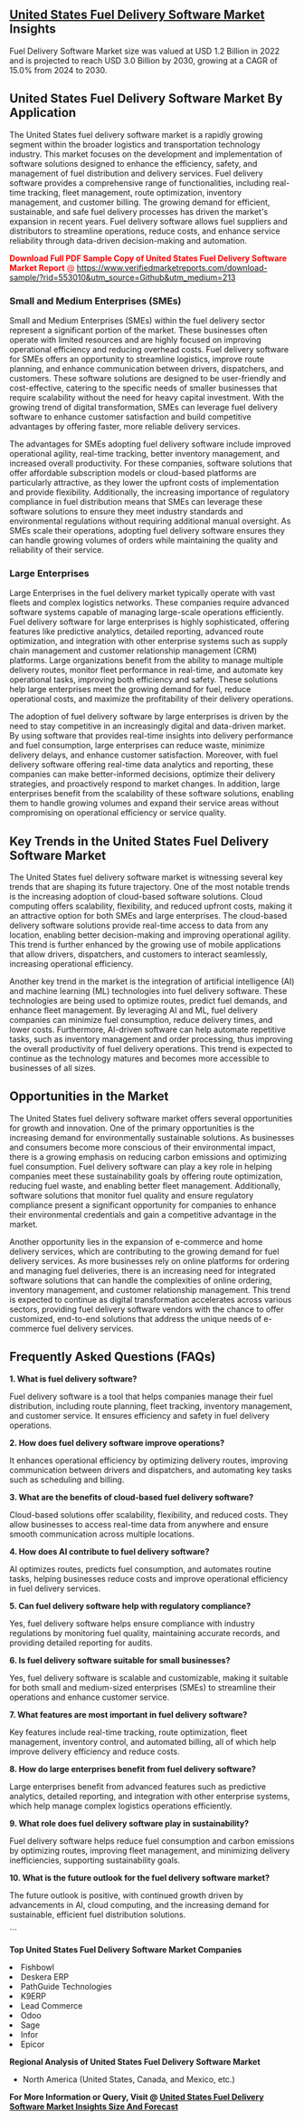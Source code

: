 <h2><a href="https://www.verifiedmarketreports.com/download-sample/?rid=553010&amp;utm_source=Github&amp;utm_medium=213" target="_blank">United States Fuel Delivery Software Market</a> Insights</h2><p>Fuel Delivery Software Market size was valued at USD 1.2 Billion in 2022 and is projected to reach USD 3.0 Billion by 2030, growing at a CAGR of 15.0% from 2024 to 2030.</p><p><h2>United States Fuel Delivery Software Market By Application</h2><p>The United States fuel delivery software market is a rapidly growing segment within the broader logistics and transportation technology industry. This market focuses on the development and implementation of software solutions designed to enhance the efficiency, safety, and management of fuel distribution and delivery services. Fuel delivery software provides a comprehensive range of functionalities, including real-time tracking, fleet management, route optimization, inventory management, and customer billing. The growing demand for efficient, sustainable, and safe fuel delivery processes has driven the market's expansion in recent years. Fuel delivery software allows fuel suppliers and distributors to streamline operations, reduce costs, and enhance service reliability through data-driven decision-making and automation. <p><span class=""><span style="color: #ff0000;"><strong>Download Full PDF Sample Copy of United States Fuel Delivery Software Market Report</strong> @ </span><a href="https://www.verifiedmarketreports.com/download-sample/?rid=553010&amp;utm_source=Github&amp;utm_medium=213" target="_blank">https://www.verifiedmarketreports.com/download-sample/?rid=553010&amp;utm_source=Github&amp;utm_medium=213</a></span></p></p><h3>Small and Medium Enterprises (SMEs)</h3><p>Small and Medium Enterprises (SMEs) within the fuel delivery sector represent a significant portion of the market. These businesses often operate with limited resources and are highly focused on improving operational efficiency and reducing overhead costs. Fuel delivery software for SMEs offers an opportunity to streamline logistics, improve route planning, and enhance communication between drivers, dispatchers, and customers. These software solutions are designed to be user-friendly and cost-effective, catering to the specific needs of smaller businesses that require scalability without the need for heavy capital investment. With the growing trend of digital transformation, SMEs can leverage fuel delivery software to enhance customer satisfaction and build competitive advantages by offering faster, more reliable delivery services.</p><p>The advantages for SMEs adopting fuel delivery software include improved operational agility, real-time tracking, better inventory management, and increased overall productivity. For these companies, software solutions that offer affordable subscription models or cloud-based platforms are particularly attractive, as they lower the upfront costs of implementation and provide flexibility. Additionally, the increasing importance of regulatory compliance in fuel distribution means that SMEs can leverage these software solutions to ensure they meet industry standards and environmental regulations without requiring additional manual oversight. As SMEs scale their operations, adopting fuel delivery software ensures they can handle growing volumes of orders while maintaining the quality and reliability of their service.</p><h3>Large Enterprises</h3><p>Large Enterprises in the fuel delivery market typically operate with vast fleets and complex logistics networks. These companies require advanced software systems capable of managing large-scale operations efficiently. Fuel delivery software for large enterprises is highly sophisticated, offering features like predictive analytics, detailed reporting, advanced route optimization, and integration with other enterprise systems such as supply chain management and customer relationship management (CRM) platforms. Large organizations benefit from the ability to manage multiple delivery routes, monitor fleet performance in real-time, and automate key operational tasks, improving both efficiency and safety. These solutions help large enterprises meet the growing demand for fuel, reduce operational costs, and maximize the profitability of their delivery operations.</p><p>The adoption of fuel delivery software by large enterprises is driven by the need to stay competitive in an increasingly digital and data-driven market. By using software that provides real-time insights into delivery performance and fuel consumption, large enterprises can reduce waste, minimize delivery delays, and enhance customer satisfaction. Moreover, with fuel delivery software offering real-time data analytics and reporting, these companies can make better-informed decisions, optimize their delivery strategies, and proactively respond to market changes. In addition, large enterprises benefit from the scalability of these software solutions, enabling them to handle growing volumes and expand their service areas without compromising on operational efficiency or service quality.</p><h2>Key Trends in the United States Fuel Delivery Software Market</h2><p>The United States fuel delivery software market is witnessing several key trends that are shaping its future trajectory. One of the most notable trends is the increasing adoption of cloud-based software solutions. Cloud computing offers scalability, flexibility, and reduced upfront costs, making it an attractive option for both SMEs and large enterprises. The cloud-based delivery software solutions provide real-time access to data from any location, enabling better decision-making and improving operational agility. This trend is further enhanced by the growing use of mobile applications that allow drivers, dispatchers, and customers to interact seamlessly, increasing operational efficiency.</p><p>Another key trend in the market is the integration of artificial intelligence (AI) and machine learning (ML) technologies into fuel delivery software. These technologies are being used to optimize routes, predict fuel demands, and enhance fleet management. By leveraging AI and ML, fuel delivery companies can minimize fuel consumption, reduce delivery times, and lower costs. Furthermore, AI-driven software can help automate repetitive tasks, such as inventory management and order processing, thus improving the overall productivity of fuel delivery operations. This trend is expected to continue as the technology matures and becomes more accessible to businesses of all sizes.</p><h2>Opportunities in the Market</h2><p>The United States fuel delivery software market offers several opportunities for growth and innovation. One of the primary opportunities is the increasing demand for environmentally sustainable solutions. As businesses and consumers become more conscious of their environmental impact, there is a growing emphasis on reducing carbon emissions and optimizing fuel consumption. Fuel delivery software can play a key role in helping companies meet these sustainability goals by offering route optimization, reducing fuel waste, and enabling better fleet management. Additionally, software solutions that monitor fuel quality and ensure regulatory compliance present a significant opportunity for companies to enhance their environmental credentials and gain a competitive advantage in the market.</p><p>Another opportunity lies in the expansion of e-commerce and home delivery services, which are contributing to the growing demand for fuel delivery services. As more businesses rely on online platforms for ordering and managing fuel deliveries, there is an increasing need for integrated software solutions that can handle the complexities of online ordering, inventory management, and customer relationship management. This trend is expected to continue as digital transformation accelerates across various sectors, providing fuel delivery software vendors with the chance to offer customized, end-to-end solutions that address the unique needs of e-commerce fuel delivery services.</p><h2>Frequently Asked Questions (FAQs)</h2><p><strong>1. What is fuel delivery software?</strong></p><p>Fuel delivery software is a tool that helps companies manage their fuel distribution, including route planning, fleet tracking, inventory management, and customer service. It ensures efficiency and safety in fuel delivery operations.</p><p><strong>2. How does fuel delivery software improve operations?</strong></p><p>It enhances operational efficiency by optimizing delivery routes, improving communication between drivers and dispatchers, and automating key tasks such as scheduling and billing.</p><p><strong>3. What are the benefits of cloud-based fuel delivery software?</strong></p><p>Cloud-based solutions offer scalability, flexibility, and reduced costs. They allow businesses to access real-time data from anywhere and ensure smooth communication across multiple locations.</p><p><strong>4. How does AI contribute to fuel delivery software?</strong></p><p>AI optimizes routes, predicts fuel consumption, and automates routine tasks, helping businesses reduce costs and improve operational efficiency in fuel delivery services.</p><p><strong>5. Can fuel delivery software help with regulatory compliance?</strong></p><p>Yes, fuel delivery software helps ensure compliance with industry regulations by monitoring fuel quality, maintaining accurate records, and providing detailed reporting for audits.</p><p><strong>6. Is fuel delivery software suitable for small businesses?</strong></p><p>Yes, fuel delivery software is scalable and customizable, making it suitable for both small and medium-sized enterprises (SMEs) to streamline their operations and enhance customer service.</p><p><strong>7. What features are most important in fuel delivery software?</strong></p><p>Key features include real-time tracking, route optimization, fleet management, inventory control, and automated billing, all of which help improve delivery efficiency and reduce costs.</p><p><strong>8. How do large enterprises benefit from fuel delivery software?</strong></p><p>Large enterprises benefit from advanced features such as predictive analytics, detailed reporting, and integration with other enterprise systems, which help manage complex logistics operations efficiently.</p><p><strong>9. What role does fuel delivery software play in sustainability?</strong></p><p>Fuel delivery software helps reduce fuel consumption and carbon emissions by optimizing routes, improving fleet management, and minimizing delivery inefficiencies, supporting sustainability goals.</p><p><strong>10. What is the future outlook for the fuel delivery software market?</strong></p><p>The future outlook is positive, with continued growth driven by advancements in AI, cloud computing, and the increasing demand for sustainable, efficient fuel distribution solutions.</p>```</p><p><strong>Top United States Fuel Delivery Software Market Companies</strong></p><div data-test-id=""><p><li>Fishbowl</li><li> Deskera ERP</li><li> PathGuide Technologies</li><li> K9ERP</li><li> Lead Commerce</li><li> Odoo</li><li> Sage</li><li> Infor</li><li> Epicor</li></p><div><strong>Regional Analysis of&nbsp;United States Fuel Delivery Software Market</strong></div><ul><li dir="ltr"><p dir="ltr">North America&nbsp;(United States, Canada, and Mexico, etc.)</p></li></ul><p><strong>For More Information or Query, Visit @&nbsp;</strong><strong><a href="https://www.verifiedmarketreports.com/product/fuel-delivery-software-market/?utm_source=Github&amp;utm_medium=213" target="_blank">United States Fuel Delivery Software Market Insights Size And Forecast</a></strong></p></div>
